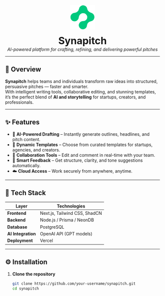 <p align="center">
  <img src="./public/assets/images/mainLogo.png" alt="Synapitch Logo" width="80"/>
</p>

<p align="center">
  <strong style="font-size: 2rem;">Synapitch</strong><br/>
  <em>AI-powered platform for crafting, refining, and delivering powerful pitches</em>
</p>

---

## 🚀 Overview

**Synapitch** helps teams and individuals transform raw ideas into structured, persuasive pitches — faster and smarter.  
With intelligent writing tools, collaborative editing, and stunning templates, it’s the perfect blend of **AI and storytelling** for startups, creators, and professionals.

---

## ✨ Features

- 🤖 **AI-Powered Drafting** – Instantly generate outlines, headlines, and pitch content.  
- 🎨 **Dynamic Templates** – Choose from curated templates for startups, agencies, and creators.  
- 👥 **Collaboration Tools** – Edit and comment in real-time with your team.  
- 🧠 **Smart Feedback** – Get structure, clarity, and tone suggestions automatically.  
- ☁️ **Cloud Access** – Work securely from anywhere, anytime.

---

## 🧩 Tech Stack

| Layer | Technologies |
|-------|---------------|
| **Frontend** | Next.js, Tailwind CSS, ShadCN |
| **Backend** | Node.js / Prisma / NeonDB |
| **Database** | PostgreSQL |
| **AI Integration** | OpenAI API (GPT models) |
| **Deployment** | Vercel |

---

## ⚙️ Installation

1. **Clone the repository**
   ```bash
   git clone https://github.com/your-username/synapitch.git
   cd synapitch
